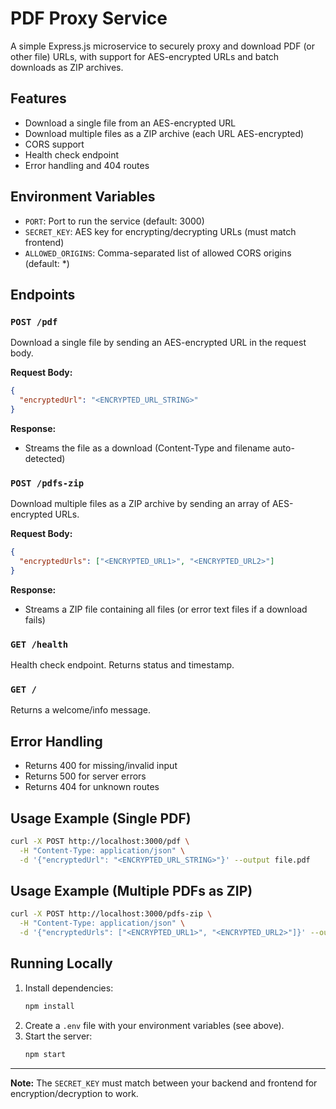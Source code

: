 # PDF Proxy Service

A simple Express.js microservice to securely proxy and download PDF (or other file) URLs, with support for AES-encrypted URLs and batch downloads as ZIP archives.

## Features
- Download a single file from an AES-encrypted URL
- Download multiple files as a ZIP archive (each URL AES-encrypted)
- CORS support
- Health check endpoint
- Error handling and 404 routes

## Environment Variables
- `PORT`: Port to run the service (default: 3000)
- `SECRET_KEY`: AES key for encrypting/decrypting URLs (must match frontend)
- `ALLOWED_ORIGINS`: Comma-separated list of allowed CORS origins (default: *)

## Endpoints

### `POST /pdf`
Download a single file by sending an AES-encrypted URL in the request body.

**Request Body:**
```json
{
  "encryptedUrl": "<ENCRYPTED_URL_STRING>"
}
```
**Response:**
- Streams the file as a download (Content-Type and filename auto-detected)

### `POST /pdfs-zip`
Download multiple files as a ZIP archive by sending an array of AES-encrypted URLs.

**Request Body:**
```json
{
  "encryptedUrls": ["<ENCRYPTED_URL1>", "<ENCRYPTED_URL2>"]
}
```
**Response:**
- Streams a ZIP file containing all files (or error text files if a download fails)

### `GET /health`
Health check endpoint. Returns status and timestamp.

### `GET /`
Returns a welcome/info message.

## Error Handling
- Returns 400 for missing/invalid input
- Returns 500 for server errors
- Returns 404 for unknown routes

## Usage Example (Single PDF)
```bash
curl -X POST http://localhost:3000/pdf \
  -H "Content-Type: application/json" \
  -d '{"encryptedUrl": "<ENCRYPTED_URL_STRING>"}' --output file.pdf
```

## Usage Example (Multiple PDFs as ZIP)
```bash
curl -X POST http://localhost:3000/pdfs-zip \
  -H "Content-Type: application/json" \
  -d '{"encryptedUrls": ["<ENCRYPTED_URL1>", "<ENCRYPTED_URL2>"]}' --output files.zip
```

## Running Locally
1. Install dependencies:
   ```bash
   npm install
   ```
2. Create a `.env` file with your environment variables (see above).
3. Start the server:
   ```bash
   npm start
   ```

---

**Note:** The `SECRET_KEY` must match between your backend and frontend for encryption/decryption to work.
